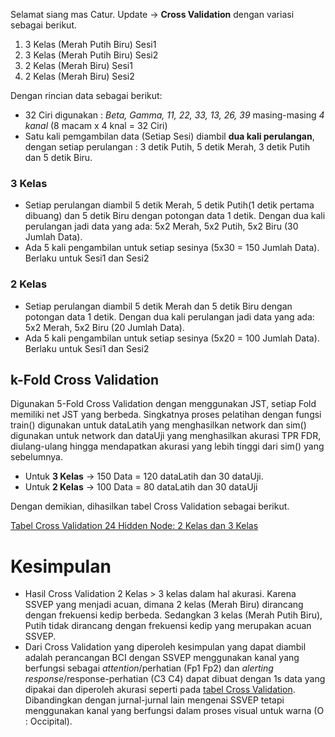 Selamat siang mas Catur.
Update → **Cross Validation** dengan variasi sebagai berikut.

1. 3 Kelas (Merah Putih Biru) Sesi1
2. 3 Kelas (Merah Putih Biru) Sesi2
3. 2 Kelas (Merah Biru) Sesi1
4. 2 Kelas (Merah Biru) Sesi2

Dengan rincian data sebagai berikut:

* 32 Ciri digunakan : *Beta, Gamma, 11, 22, 33, 13, 26, 39* masing-masing *4 kanal* (8 macam x 4 knal = 32 Ciri)
* Satu kali pemgambilan data (Setiap Sesi) diambil **dua kali perulangan**, dengan setiap perulangan : 3 detik Putih, 5 detik Merah, 3 detik Putih dan 5 detik Biru.

### 3 Kelas

* Setiap perulangan diambil 5 detik Merah, 5 detik Putih(1 detik pertama dibuang) dan 5 detik Biru dengan potongan data 1 detik. Dengan dua kali perulangan jadi data yang ada: 5x2 Merah, 5x2 Putih, 5x2 Biru (30 Jumlah Data).
* Ada 5 kali pengambilan untuk setiap sesinya (5x30 = 150 Jumlah Data). Berlaku untuk Sesi1 dan Sesi2


### 2 Kelas

* Setiap perulangan diambil 5 detik Merah dan 5 detik Biru dengan potongan data 1 detik. Dengan dua kali perulangan jadi data yang ada: 5x2 Merah, 5x2 Biru (20 Jumlah Data).
* Ada 5 kali pengambilan untuk setiap sesinya (5x20 = 100 Jumlah Data). Berlaku untuk Sesi1 dan Sesi2

## k-Fold Cross Validation
Digunakan 5-Fold Cross Validation dengan menggunakan JST, setiap Fold memiliki net JST yang berbeda. Singkatnya proses pelatihan dengan fungsi train() digunakan untuk dataLatih yang menghasilkan network dan sim() digunakan untuk network dan dataUji yang menghasilkan akurasi TPR FDR, diulang-ulang hingga mendapatkan akurasi yang lebih tinggi dari sim() yang sebelumnya.

* Untuk **3 Kelas** → 150 Data = 120 dataLatih dan 30 dataUji.
* Untuk **2 Kelas** → 100 Data = 80 dataLatih dan 30 dataUji

Dengan demikian, dihasilkan tabel Cross Validation sebagai berikut.

[Tabel Cross Validation 24 Hidden Node: 2 Kelas dan 3 Kelas](https://trello-attachments.s3.amazonaws.com/5875a761fec77e8b484f5d1b/5aaf96f8f343ee30e840b4bd/6b6245af8e964f8a1546f8d53e05e9d7/CrossValidation.PNG)


# Kesimpulan

* Hasil Cross Validation 2 Kelas > 3 kelas dalam hal akurasi. Karena SSVEP yang menjadi acuan, dimana 2 kelas (Merah Biru) dirancang dengan frekuensi kedip berbeda. Sedangkan 3 kelas (Merah Putih Biru), Putih tidak dirancang dengan frekuensi kedip yang merupakan acuan SSVEP.
* Dari Cross Validation yang diperoleh kesimpulan yang dapat diambil adalah perancangan BCI dengan SSVEP menggunakan kanal yang berfungsi sebagai *attention*/perhatian (Fp1 Fp2) dan *alerting response*/response-perhatian (C3 C4) dapat dibuat dengan 1s data yang dipakai dan diperoleh akurasi seperti pada [tabel Cross Validation](https://trello-attachments.s3.amazonaws.com/5875a761fec77e8b484f5d1b/5aaf96f8f343ee30e840b4bd/6b6245af8e964f8a1546f8d53e05e9d7/CrossValidation.PNG). Dibandingkan dengan jurnal-jurnal lain mengenai SSVEP tetapi menggunakan kanal yang berfungsi dalam proses visual untuk warna (O : Occipital).